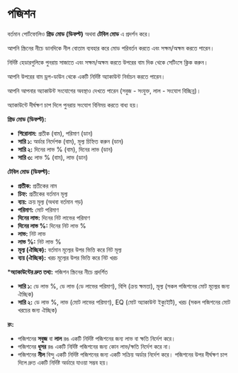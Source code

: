 # **পজিশন**

বর্তমান পোর্টফোলিও **গ্রিড মোড (ডিফল্ট)** অথবা **টেবিল মোড** এ প্রদর্শন করে।

আপনি স্ক্রিনের নীচে ডানদিকে নীল বোতাম ব্যবহার করে মোড পরিবর্তন করতে এবং সক্ষম/অক্ষম করতে পারেন।

নির্দিষ্ট হেডারগুলিকে পুনরায় সাজাতে এবং সক্ষম/অক্ষম করতে উপরের বাম দিক থেকে সেটিংসে ক্লিক করুন।

আপনি উপরের বাম ড্রপ-ডাউন থেকে একটি নির্দিষ্ট অ্যাকাউন্ট নির্বাচন করতে পারেন।

আপনি আপনার অ্যাকাউন্ট সংযোগের অবস্থাও দেখতে পারেন (সবুজ - সংযুক্ত, লাল - সংযোগ বিচ্ছিন্ন)।

অ্যাকাউন্টে দীর্ঘক্ষণ চাপ দিলে পুনরায় সংযোগ বিনিময় করতে বাধ্য হয়।

**গ্রিড মোড (ডিফল্ট):**
- **শিরোনাম:** প্রতীক (বাম), পরিমাণ (ডান)
- **সারি ১:** অর্ডার নির্দেশক (বাম), মূল্য চিহ্নিত করুন (ডান)
- **সারি ২:** দিনের লাভ % (বাম), দিনের লাভ (ডান)
- **সারি ৩:** লাভ % (বাম), লাভ (ডান)

**টেবিল মোড (ডিফল্ট):**
- **প্রতীক:** প্রতীকের নাম
- **চিহ্ন:** প্রতীকের বর্তমান মূল্য
- **ব্যয়:** ক্রয় মূল্য (অথবা বর্তমান গড়)
- **পরিমাণ:** মোট পরিমাণ
- **দিনের লাভ:** দিনের নিট লাভের পরিমাণ
- **দিনের লাভ %:** দিনের নিট লাভ %
- **লাভ:** নিট লাভ
- **লাভ %:** নিট লাভ %
- **মূল্য (ঐচ্ছিক):** বর্তমান মূল্যের উপর ভিত্তি করে নিট মূল্য
- **ব্যয় (ঐচ্ছিক):** খরচ মূল্যের উপর ভিত্তি করে নিট খরচ

***অ্যাকাউন্টের দ্রুত তথ্য:**
পজিশন স্ক্রিনের নীচে প্রদর্শিত
- **সারি ১:** ডে লাভ %, ডে লাভ (ডে লাভের পরিমাণ), বিপি (ক্রয় ক্ষমতা), মূল্য (সকল পজিশনের মোট মূল্যের জন্য ঐচ্ছিক)
- **সারি ২:** ডে লাভ %, লাভ (মোট লাভের পরিমাণ), EQ (মোট অ্যাকাউন্ট ইক্যুইটি), খরচ (সকল পজিশনের মোট খরচের জন্য ঐচ্ছিক)

**রং:**
- পজিশনের **সবুজ** বা **লাল** রঙ একটি নির্দিষ্ট পজিশনের জন্য লাভ বা ক্ষতি নির্দেশ করে।
- পজিশনের **ধূসর** রঙ একটি নির্দিষ্ট পজিশনের জন্য কোন লাভ/ক্ষতি নির্দেশ করে না।
- পজিশনের **নীল** বিন্দু একটি নির্দিষ্ট পজিশনের জন্য একটি সক্রিয় অর্ডার নির্দেশ করে। পজিশনের উপর দীর্ঘক্ষণ চাপ দিলে দ্রুত একটি নির্দিষ্ট অর্ডারে যাওয়া সম্ভব হয়।

